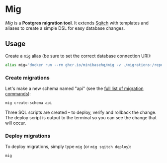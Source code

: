 # Mig

_Mig_ is a **Postgres migration tool**. It extends
[Sqitch](https://sqitch.org/) with templates and aliases to create a simple DSL
for easy database changes.

## Usage

Create a `mig` alias (be sure to set the correct database connection URI):

```sh
alias mig="docker run --rm ghcr.io/minibasehq/mig -v ./migrations:/repo:rw --env SQITCH_TARGET=postgres://user:pass@localhost:5432/app"
```

### Create migrations

Let's make a new schema named "api" (see the [full list of migration
commands](wiki)):

```sh
mig create-schema api
```

Three SQL scripts are created – to deploy, verify and rollback the change. The
deploy script is output to the terminal so you can see the change that will
occur.

### Deploy migrations

To deploy migrations, simply type `mig` (or `mig sqitch deploy`):

```sh
mig
```
